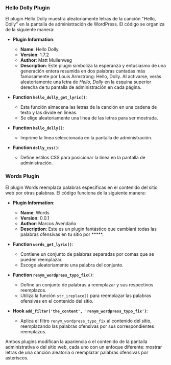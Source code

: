 

### Hello Dolly Plugin
El plugin Hello Dolly muestra aleatoriamente letras de la canción "Hello, Dolly" en la pantalla de administración de WordPress. El código se organiza de la siguiente manera:

- **Plugin Information**:
    - **Name**: Hello Dolly
    - **Version**: 1.7.2
    - **Author**: Matt Mullenweg
    - **Description**: Este plugin simboliza la esperanza y entusiasmo de una generación entera resumida en dos palabras cantadas más famosamente por Louis Armstrong: Hello, Dolly. Al activarse, verás aleatoriamente una letra de <cite>Hello, Dolly</cite> en la esquina superior derecha de tu pantalla de administración en cada página.

- **Function `hello_dolly_get_lyric()`**:
    - Esta función almacena las letras de la canción en una cadena de texto y las divide en líneas.
    - Se elige aleatoriamente una línea de las letras para ser mostrada.

- **Function `hello_dolly()`**:
    - Imprime la línea seleccionada en la pantalla de administración.

- **Function `dolly_css()`**:
    - Define estilos CSS para posicionar la línea en la pantalla de administración.

### Words Plugin
El plugin Words reemplaza palabras específicas en el contenido del sitio web por otras palabras. El código funciona de la siguiente manera:

- **Plugin Information**:
    - **Name**: Words
    - **Version**: 0.0.1
    - **Author**: Marcos Avendaño
    - **Description**: Este es un plugin fantástico que cambiará todas las palabras ofensivas en tu sitio por *****.

- **Function `words_get_lyric()`**:
    - Contiene un conjunto de palabras separadas por comas que se pueden reemplazar.
    - Escoge aleatoriamente una palabra del conjunto.

- **Function `renym_wordpress_typo_fix()`**:
    - Define un conjunto de palabras a reemplazar y sus respectivos reemplazos.
    - Utiliza la función `str_ireplace()` para reemplazar las palabras ofensivas en el contenido del sitio.

- **Hook `add_filter('the_content', 'renym_wordpress_typo_fix')`**:
    - Aplica el filtro `renym_wordpress_typo_fix` al contenido del sitio, reemplazando las palabras ofensivas por sus correspondientes reemplazos.

Ambos plugins modifican la apariencia o el contenido de la pantalla administrativa o del sitio web, cada uno con un enfoque diferente: mostrar letras de una canción aleatoria o reemplazar palabras ofensivas por asteriscos.
